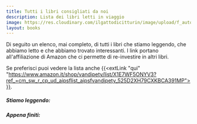 ```yaml
---
title: Tutti i libri consigliati da noi
description: Lista dei libri letti in viaggio
image: https://res.cloudinary.com/ilgattodicitturin/image/upload/f_auto,q_auto,w_600,dpr_auto/v1657832150/book_vmll4s.jpg
layout: books
---
```


Di seguito un elenco, mai completo, di tutti i libri che stiamo leggendo, che abbiamo letto e che abbiamo trovato interessanti. I link portano all'affiliazione di Amazon che ci permette di re-investire in altri libri.

Se preferisci puoi vedere la lista anche {{<extLink "qui" "https://www.amazon.it/shop/vandipety/list/X1E7WF5ONYV3?ref_=cm_sw_r_cp_ud_aipsflist_aipsfvandipety_525D2XH79CXKBCA391MP">}}.

##### Stiamo leggendo:
<div><blockquote><ul id="nowReading"></ul></blockquote></div>

##### Appena finiti:
<div><blockquote><ul id="justEnded"></ul></blockquote></div>

<div style="table-row;">
	  <div id="otherBook_1" style="display: table-cell; padding: 1em;"></div>
	  <div id="otherBook_2" style="display: table-cell; padding: 1em;"></div>
</div>